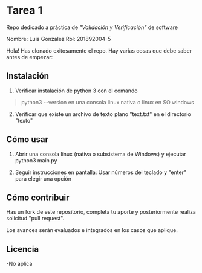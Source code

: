 # Tarea 1

Repo dedicado a práctica de *"Validación y Verificación"* de software

Nombre: Luis González
Rol: 201892004-5

Hola! Has clonado exitosamente el repo. Hay varias cosas que debe saber antes de empezar:

## Instalación

1. Verificar instalación de python 3 con el comando
>python3 --version
en una consola linux nativa o linux en SO windows

2. Verificar que existe un archivo de texto plano "text.txt" en el directorio "texto"

## Cómo usar

1. Abrir una consola linux (nativa o subsistema de Windows) y ejecutar python3 main.py

3. Seguir instrucciones en pantalla: Usar números del teclado y "enter" para elegir una opción

## Cómo contribuir

Has un fork de este repositorio, completa tu aporte y posteriormente realiza solicitud "pull request".

Los avances serán evaluados e integrados en los casos que aplique.


## Licencia
-No aplica